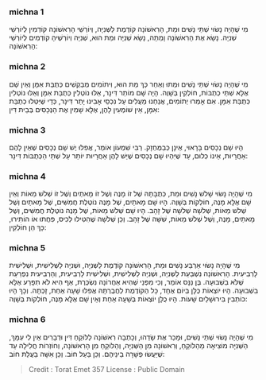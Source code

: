 
### michna 1
מִי שֶׁהָיָה נָשׂוּי שְׁתֵּי נָשִׁים וּמֵת, הָרִאשׁוֹנָה קוֹדֶמֶת לַשְּׁנִיָּה, וְיוֹרְשֵׁי הָרִאשׁוֹנָה קוֹדְמִין לְיוֹרְשֵׁי שְׁנִיָּה. נָשָׂא אֶת הָרִאשׁוֹנָה וָמֵתָה, נָשָׂא שְׁנִיָּה וּמֵת הוּא, שְׁנִיָּה וְיוֹרְשֶׁיהָ קוֹדְמִים לְיוֹרְשֵׁי הָרִאשׁוֹנָה: 

### michna 2
מִי שֶׁהָיָה נָשׂוּי שְׁתֵּי נָשִׁים וּמֵתוּ וְאַחַר כָּךְ מֵת הוּא, וִיתוֹמִים מְבַקְשִׁים כְּתֻבַּת אִמָּן וְאֵין שָׁם אֶלָּא שְׁתֵּי כְתֻבּוֹת, חוֹלְקִין בְּשָׁוֶה. הָיָה שָׁם מוֹתַר דִּינָר, אֵלּוּ נוֹטְלִין כְּתֻבַּת אִמָּן וְאֵלּוּ נוֹטְלִין כְּתֻבַּת אִמָּן. אִם אָמְרוּ יְתוֹמִים, אֲנַחְנוּ מַעֲלִים עַל נִכְסֵי אָבִינוּ יָתֵר דִּינָר, כְּדֵי שֶׁיִּטְּלוּ כְתֻבַּת אִמָּן, אֵין שׁוֹמְעִין לָהֶן, אֶלָּא שָׁמִין אֶת הַנְּכָסִים בְּבֵית דִּין: 

### michna 3
הָיוּ שָׁם נְכָסִים בָּרָאוּי, אֵינָן כְּבַמֻּחְזָק. רַבִּי שִׁמְעוֹן אוֹמֵר, אֲפִלּוּ יֶשׁ שָׁם נְכָסִים שֶׁאֵין לָהֶם אַחֲרָיוּת, אֵינוֹ כְלוּם, עַד שֶׁיִּהְיוּ שָׁם נְכָסִים שֶׁיֵּשׁ לָהֶן אַחֲרָיוּת יוֹתֵר עַל שְׁתֵּי הַכְּתֻבּוֹת דִּינָר: 

### michna 4
מִי שֶׁהָיָה נָשׂוּי שָׁלשׁ נָשִׁים וּמֵת, כְּתֻבָּתָהּ שֶׁל זוֹ מָנֶה וְשֶׁל זוֹ מָאתַיִם וְשֶׁל זוֹ שְׁלֹשׁ מֵאוֹת וְאֵין שָׁם אֶלָּא מָנֶה, חוֹלְקוֹת בְּשָׁוֶה. הָיוּ שָׁם מָאתַיִם, שֶׁל מָנֶה נוֹטֶלֶת חֲמִשִּׁים, שֶׁל מָאתַיִם וְשֶׁל שְׁלֹשׁ מֵאוֹת, שְׁלֹשָׁה שְׁלֹשָׁה שֶׁל זָהָב. הָיוּ שָׁם שְׁלֹשׁ מֵאוֹת, שֶׁל מָנֶה נוֹטֶלֶת חֲמִשִּׁים, וְשֶׁל מָאתַיִם, מָנֶה, וְשֶׁל שְׁלֹשׁ מֵאוֹת, שִׁשָּׁה שֶׁל זָהָב. וְכֵן שְׁלֹשָׁה שֶׁהִטִּילוּ לְכִיס, פִּחֲתוּ אוֹ הוֹתִירוּ, כָּךְ הֵן חוֹלְקִין: 

### michna 5
מִי שֶׁהָיָה נָשׂוּי אַרְבַּע נָשִׁים וּמֵת, הָרִאשׁוֹנָה קוֹדֶמֶת לַשְּׁנִיָּה, וּשְׁנִיָּה לַשְּׁלִישִׁית, וּשְׁלִישִׁית לָרְבִיעִית. הָרִאשׁוֹנָה נִשְׁבַּעַת לַשְּׁנִיָּה, וּשְׁנִיָּה לַשְּׁלִישִׁית, וּשְׁלִישִׁית לָרְבִיעִית, וְהָרְבִיעִית נִפְרַעַת שֶׁלֹּא בִשְׁבוּעָה. בֶּן נַנָּס אוֹמֵר, וְכִי מִפְּנֵי שֶׁהִיא אַחֲרוֹנָה נִשְׂכֶּרֶת, אַף הִיא לֹא תִפָּרַע אֶלָּא בִשְׁבוּעָה. הָיוּ יוֹצְאוֹת כֻּלָּן בְּיוֹם אֶחָד, כָּל הַקּוֹדֶמֶת לַחֲבֶרְתָּהּ אֲפִלּוּ שָׁעָה אַחַת, זָכְתָה. וְכָךְ הָיוּ כוֹתְבִין בִּירוּשָׁלַיִם שָׁעוֹת. הָיוּ כֻלָּן יוֹצְאוֹת בְּשָׁעָה אַחַת וְאֵין שָׁם אֶלָּא מָנֶה, חוֹלְקוֹת בְּשָׁוֶה: 

### michna 6
מִי שֶׁהָיָה נָשׂוּי שְׁתֵּי נָשִׁים, וּמָכַר אֶת שָׂדֵהוּ, וְכָתְבָה רִאשׁוֹנָה לַלּוֹקֵחַ דִּין וּדְבָרִים אֵין לִי עִמָּךְ, הַשְּׁנִיָּה מוֹצִיאָה מֵהַלּוֹקֵחַ, וְרִאשׁוֹנָה מִן הַשְּׁנִיָּה, וְהַלּוֹקֵחַ מִן הָרִאשׁוֹנָה, וְחוֹזְרוֹת חֲלִילָה עַד שֶׁיַּעֲשׂוּ פְשָׁרָה בֵינֵיהֶם. וְכֵן בַּעַל חוֹב. וְכֵן אִשָּׁה בַעֲלַת חוֹב: 

>Credit : Torat Emet 357
>License : Public Domain 